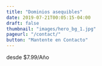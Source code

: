 ```yaml
---
title: "Dominios asequibles"
date: 2019-07-21T00:05:15-04:00
draft: false
thumbnail: "images/hero_bg_1.jpg"
pageurl: "/contact/"
button: "Mantente en Contacto"
---
```

desde $7.99/Año
